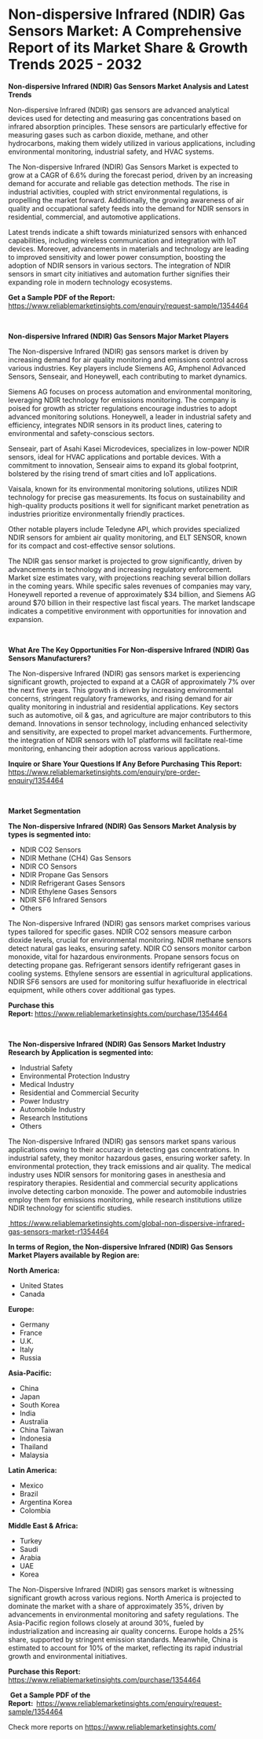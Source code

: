 <p><h1>Non-dispersive Infrared (NDIR) Gas Sensors Market: A Comprehensive Report of its Market Share & Growth Trends 2025 - 2032</h1></p><p><strong>Non-dispersive Infrared (NDIR) Gas Sensors Market Analysis and Latest Trends</strong></p>
<p><p>Non-dispersive Infrared (NDIR) gas sensors are advanced analytical devices used for detecting and measuring gas concentrations based on infrared absorption principles. These sensors are particularly effective for measuring gases such as carbon dioxide, methane, and other hydrocarbons, making them widely utilized in various applications, including environmental monitoring, industrial safety, and HVAC systems.</p><p>The Non-dispersive Infrared (NDIR) Gas Sensors Market is expected to grow at a CAGR of 6.6% during the forecast period, driven by an increasing demand for accurate and reliable gas detection methods. The rise in industrial activities, coupled with strict environmental regulations, is propelling the market forward. Additionally, the growing awareness of air quality and occupational safety feeds into the demand for NDIR sensors in residential, commercial, and automotive applications.</p><p>Latest trends indicate a shift towards miniaturized sensors with enhanced capabilities, including wireless communication and integration with IoT devices. Moreover, advancements in materials and technology are leading to improved sensitivity and lower power consumption, boosting the adoption of NDIR sensors in various sectors. The integration of NDIR sensors in smart city initiatives and automation further signifies their expanding role in modern technology ecosystems.</p></p>
<p><strong>Get a Sample PDF of the Report:&nbsp;</strong> <a href="https://www.reliablemarketinsights.com/enquiry/request-sample/1354464?utm_campaign=2010&utm_medium=2&utm_source=Github&utm_content=ia&utm_term=13022025&utm_id=non-dispersive-infrared-ndir-gas-sensors">https://www.reliablemarketinsights.com/enquiry/request-sample/1354464</a></p>
<p>&nbsp;</p>
<p><strong>Non-dispersive Infrared (NDIR) Gas Sensors Major Market Players</strong></p>
<p><p>The Non-dispersive Infrared (NDIR) gas sensors market is driven by increasing demand for air quality monitoring and emissions control across various industries. Key players include Siemens AG, Amphenol Advanced Sensors, Senseair, and Honeywell, each contributing to market dynamics.</p><p>Siemens AG focuses on process automation and environmental monitoring, leveraging NDIR technology for emissions monitoring. The company is poised for growth as stricter regulations encourage industries to adopt advanced monitoring solutions. Honeywell, a leader in industrial safety and efficiency, integrates NDIR sensors in its product lines, catering to environmental and safety-conscious sectors.</p><p>Senseair, part of Asahi Kasei Microdevices, specializes in low-power NDIR sensors, ideal for HVAC applications and portable devices. With a commitment to innovation, Senseair aims to expand its global footprint, bolstered by the rising trend of smart cities and IoT applications.</p><p>Vaisala, known for its environmental monitoring solutions, utilizes NDIR technology for precise gas measurements. Its focus on sustainability and high-quality products positions it well for significant market penetration as industries prioritize environmentally friendly practices.</p><p>Other notable players include Teledyne API, which provides specialized NDIR sensors for ambient air quality monitoring, and ELT SENSOR, known for its compact and cost-effective sensor solutions.</p><p>The NDIR gas sensor market is projected to grow significantly, driven by advancements in technology and increasing regulatory enforcement. Market size estimates vary, with projections reaching several billion dollars in the coming years. While specific sales revenues of companies may vary, Honeywell reported a revenue of approximately $34 billion, and Siemens AG around $70 billion in their respective last fiscal years. The market landscape indicates a competitive environment with opportunities for innovation and expansion.</p></p>
<p>&nbsp;</p>
<p><strong>What Are The Key Opportunities For Non-dispersive Infrared (NDIR) Gas Sensors Manufacturers?</strong></p>
<p><p>The Non-dispersive Infrared (NDIR) gas sensors market is experiencing significant growth, projected to expand at a CAGR of approximately 7% over the next five years. This growth is driven by increasing environmental concerns, stringent regulatory frameworks, and rising demand for air quality monitoring in industrial and residential applications. Key sectors such as automotive, oil & gas, and agriculture are major contributors to this demand. Innovations in sensor technology, including enhanced selectivity and sensitivity, are expected to propel market advancements. Furthermore, the integration of NDIR sensors with IoT platforms will facilitate real-time monitoring, enhancing their adoption across various applications.</p></p>
<p><strong>Inquire or Share Your Questions If Any Before Purchasing This Report:</strong> <a href="https://www.reliablemarketinsights.com/enquiry/pre-order-enquiry/1354464?utm_campaign=2010&utm_medium=2&utm_source=Github&utm_content=ia&utm_term=13022025&utm_id=non-dispersive-infrared-ndir-gas-sensors">https://www.reliablemarketinsights.com/enquiry/pre-order-enquiry/1354464</a></p>
<p>&nbsp;</p>
<p><strong>Market Segmentation</strong></p>
<p><strong>The Non-dispersive Infrared (NDIR) Gas Sensors Market Analysis by types is segmented into:</strong></p>
<p><ul><li>NDIR CO2 Sensors</li><li>NDIR Methane (CH4) Gas Sensors</li><li>NDIR CO Sensors</li><li>NDIR Propane Gas Sensors</li><li>NDIR Refrigerant Gases Sensors</li><li>NDIR Ethylene Gases Sensors</li><li>NDIR SF6 Infrared Sensors</li><li>Others</li></ul></p>
<p><p>The Non-dispersive Infrared (NDIR) gas sensors market comprises various types tailored for specific gases. NDIR CO2 sensors measure carbon dioxide levels, crucial for environmental monitoring. NDIR methane sensors detect natural gas leaks, ensuring safety. NDIR CO sensors monitor carbon monoxide, vital for hazardous environments. Propane sensors focus on detecting propane gas. Refrigerant sensors identify refrigerant gases in cooling systems. Ethylene sensors are essential in agricultural applications. NDIR SF6 sensors are used for monitoring sulfur hexafluoride in electrical equipment, while others cover additional gas types.</p></p>
<p><strong>Purchase this Report:&nbsp;</strong><a href="https://www.reliablemarketinsights.com/purchase/1354464?utm_campaign=2010&utm_medium=2&utm_source=Github&utm_content=ia&utm_term=13022025&utm_id=non-dispersive-infrared-ndir-gas-sensors">https://www.reliablemarketinsights.com/purchase/1354464</a></p>
<p>&nbsp;</p>
<p><strong>The Non-dispersive Infrared (NDIR) Gas Sensors Market Industry Research by Application is segmented into:</strong></p>
<p><ul><li>Industrial Safety</li><li>Environmental Protection Industry</li><li>Medical Industry</li><li>Residential and Commercial Security</li><li>Power Industry</li><li>Automobile Industry</li><li>Research Institutions</li><li>Others</li></ul></p>
<p><p>The Non-dispersive Infrared (NDIR) gas sensors market spans various applications owing to their accuracy in detecting gas concentrations. In industrial safety, they monitor hazardous gases, ensuring worker safety. In environmental protection, they track emissions and air quality. The medical industry uses NDIR sensors for monitoring gases in anesthesia and respiratory therapies. Residential and commercial security applications involve detecting carbon monoxide. The power and automobile industries employ them for emissions monitoring, while research institutions utilize NDIR technology for scientific studies.</p></p>
<p><a href="https://www.reliablemarketinsights.com/global-non-dispersive-infrared-gas-sensors-market-r1354464?utm_campaign=2010&utm_medium=2&utm_source=Github&utm_content=ia&utm_term=13022025&utm_id=non-dispersive-infrared-ndir-gas-sensors">&nbsp;https://www.reliablemarketinsights.com/global-non-dispersive-infrared-gas-sensors-market-r1354464</a></p>
<p><strong>In terms of Region, the Non-dispersive Infrared (NDIR) Gas Sensors Market Players available by Region are:</strong></p>
<p>
    <p> <strong> North America: </strong>
        <ul>
            <li>United States</li>
            <li>Canada</li>
        </ul>
        </p> 
    <p> <strong> Europe: </strong>
        <ul>
            <li>Germany</li>
            <li>France</li>
            <li>U.K.</li>
            <li>Italy</li>
            <li>Russia</li>
        </ul>
        </p> 
    <p> <strong> Asia-Pacific: </strong>
        <ul>
            <li>China</li>
            <li>Japan</li>
            <li>South Korea</li>
            <li>India</li>
            <li>Australia</li>
            <li>China Taiwan</li>
            <li>Indonesia</li>
            <li>Thailand</li>
            <li>Malaysia</li>
        </ul>
        </p> 
    <p> <strong> Latin America: </strong>
        <ul>
            <li>Mexico</li>
            <li>Brazil</li>
            <li>Argentina Korea</li>
            <li>Colombia</li>
        </ul>
        </p> 
    <p> <strong> Middle East & Africa: </strong>
        <ul>
            <li>Turkey</li>
            <li>Saudi</li>
            <li>Arabia</li>
            <li>UAE</li>
            <li>Korea</li>
        </ul>
    </p>
    </p>
<p><p>The Non-Dispersive Infrared (NDIR) gas sensors market is witnessing significant growth across various regions. North America is projected to dominate the market with a share of approximately 35%, driven by advancements in environmental monitoring and safety regulations. The Asia-Pacific region follows closely at around 30%, fueled by industrialization and increasing air quality concerns. Europe holds a 25% share, supported by stringent emission standards. Meanwhile, China is estimated to account for 10% of the market, reflecting its rapid industrial growth and environmental initiatives.</p></p>
<p><strong>Purchase this Report: </strong><a href="https://www.reliablemarketinsights.com/purchase/1354464?utm_campaign=2010&utm_medium=2&utm_source=Github&utm_content=ia&utm_term=13022025&utm_id=non-dispersive-infrared-ndir-gas-sensors">https://www.reliablemarketinsights.com/purchase/1354464</a></p>
<p>&nbsp;<strong>Get a Sample PDF of the Report:&nbsp;&nbsp;</strong><a href="https://www.reliablemarketinsights.com/enquiry/request-sample/1354464?utm_campaign=2010&utm_medium=2&utm_source=Github&utm_content=ia&utm_term=13022025&utm_id=non-dispersive-infrared-ndir-gas-sensors">https://www.reliablemarketinsights.com/enquiry/request-sample/1354464</a></p>
<p><strong></strong></p>
<p>Check more reports on <a href="https://www.reliablemarketinsights.com/?utm_campaign=2010&utm_medium=2&utm_source=Github&utm_content=ia&utm_term=13022025&utm_id=non-dispersive-infrared-ndir-gas-sensors">https://www.reliablemarketinsights.com/</a></p>